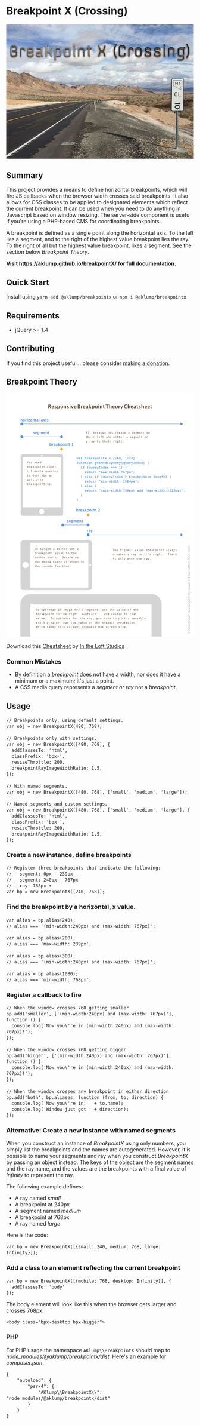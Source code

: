 # Breakpoint X (Crossing)

![Breakpoint X](images/breakpoint-x.jpg)

## Summary

This project provides a means to define horizontal breakpoints, which will fire JS callbacks when the browser width crosses said breakpoints.  It also allows for CSS classes to be applied to designated elements which reflect the current breakpoint.  It can be used when you need to do anything in Javascript based on window resizing.  The server-side component is useful if you're using a PHP-based CMS for coordinating breakpoints.

A breakpoint is defined as a single point along the horizontal axis.  To the left lies a segment, and to the right of the highest value breakpoint lies the ray.  To the right of all but the highest value breakpoint, likes a segment.  See the section below _Breakpoint Theory_.

**Visit <https://aklump.github.io/breakpointX/> for full documentation.**

## Quick Start

Install using `yarn add @aklump/breakpointx` or `npm i @aklump/breakpointx`

## Requirements

* jQuery >= 1.4

## Contributing

If you find this project useful... please consider [making a donation](https://www.paypal.com/cgi-bin/webscr?cmd=_s-xclick&hosted_button_id=4E5KZHDQCEUV8&item_name=Gratitude%20for%20aklump%2Fbreakpoint_x).

## Breakpoint Theory

![Cheatsheet](images/breakpoint-cheatsheet.png)

Download this [Cheatsheet](images/breakpoint-cheatsheet.pdf) by [In the Loft Studios](http://www.intheloftstudios.com)

### Common Mistakes

* By definition a _breakpoint_ does not have a width, nor does it have a minimum or a maximum; it's just a point.
* A CSS media query represents a _segment or ray_ not a _breakpoint_.

## Usage

    // Breakpoints only, using default settings.
    var obj = new BreakpointX(480, 768);
    
    // Breakpoints only with settings.
    var obj = new BreakpointX([480, 768], {
      addClassesTo: 'html',
      classPrefix: 'bpx-',
      resizeThrottle: 200,
      breakpointRayImageWidthRatio: 1.5,
    });
    
    // With named segments.
    var obj = new BreakpointX([480, 768], ['small', 'medium', 'large']);
    
    // Named segments and custom settings.
    var obj = new BreakpointX([480, 768], ['small', 'medium', 'large'], {
      addClassesTo: 'html',
      classPrefix: 'bpx-',
      resizeThrottle: 200,
      breakpointRayImageWidthRatio: 1.5,
    });

### Create a new instance, define breakpoints

    // Register three breakpoints that indicate the following:
    // - segment: 0px - 239px
    // - segment: 240px - 767px
    // - ray: 768px +
    var bp = new BreakpointX([240, 768]);

### Find the breakpoint by a horizontal, x value.

    var alias = bp.alias(240);
    // alias === '(min-width:240px) and (max-width: 767px)';

    var alias = bp.alias(200);
    // alias === 'max-width: 239px';

    var alias = bp.alias(300);
    // alias === '(min-width:240px) and (max-width: 767px)';

    var alias = bp.alias(1080);
    // alias === 'min-width: 768px';

### Register a callback to fire

    // When the window crosses 768 getting smaller
    bp.add('smaller', ['(min-width:240px) and (max-width: 767px)'], function () {
      console.log('Now you\'re in (min-width:240px) and (max-width: 767px)!');
    });

    // When the window crosses 768 getting bigger
    bp.add('bigger', ['(min-width:240px) and (max-width: 767px)'], function () {
      console.log('Now you\'re in (min-width:240px) and (max-width: 767px)!');
    });

    // When the window crosses any breakpoint in either direction
    bp.add('both', bp.aliases, function (from, to, direction) {
      console.log('Now you\'re in: ' + to.name);
      console.log('Window just got ' + direction);
    });

### Alternative: Create a new instance with named segments

When you construct an instance of _BreakpointX_ using only numbers, you simply list the breakpoints and the names are autogenerated.  However, it is possible to name your segments and ray when you construct _BreakpointX_ by passing an object instead.  The keys of the object are the segment names and the ray name, and the values are the breakpoints with a final value of _Infinity_ to represent the ray.

The following example defines:

* A ray named _small_
* A breakpoint at 240px
* A segment named _medium_
* A breakpoint at 768px
* A ray named _large_

Here is the code:

    var bp = new BreakpointX([{small: 240, medium: 768, large: Infinity}]);

### Add a class to an element reflecting the current breakpoint

    var bp = new BreakpointX([{mobile: 768, desktop: Infinity}], {
      addClassesTo: 'body'
    });

The body element will look like this when the browser gets larger and crosses 768px.

    <body class="bpx-desktop bpx-bigger">

### PHP

For PHP usage the namespace `AKlump\\BreakpointX` should map to _node_modules/@aklump/breakpointx/dist_.  Here's an example for _composer.json_.

    {
        "autoload": {
            "psr-4": {
                "AKlump\\BreakpointX\\": "node_modules/@aklump/breakpointx/dist"
            }
        }
    }
